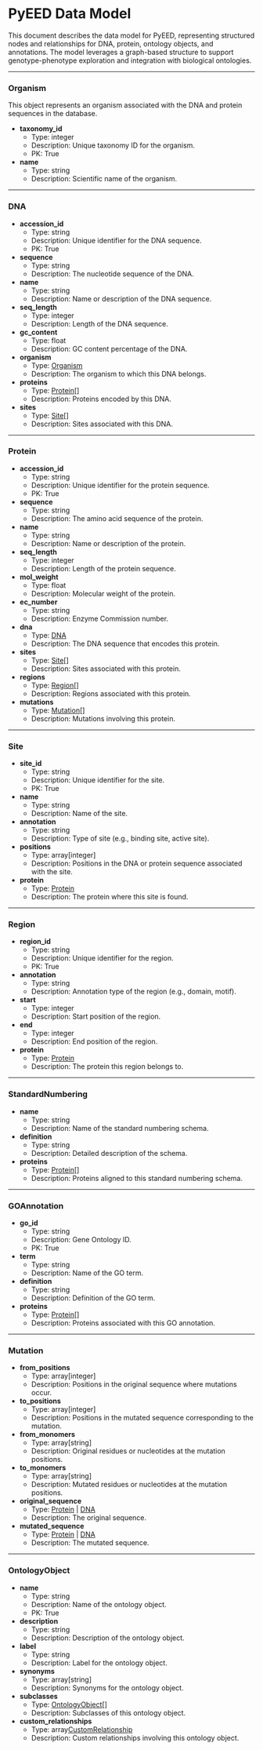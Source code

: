 # PyEED Data Model

This document describes the data model for PyEED, representing structured nodes and relationships for DNA, protein, ontology objects, and annotations. The model leverages a graph-based structure to support genotype-phenotype exploration and integration with biological ontologies.

---

### Organism

This object represents an organism associated with the DNA and protein sequences in the database.

- **taxonomy_id**
  - Type: integer
  - Description: Unique taxonomy ID for the organism.
  - PK: True
- **name**
  - Type: string
  - Description: Scientific name of the organism.

---

### DNA

- **accession_id**
  - Type: string
  - Description: Unique identifier for the DNA sequence.
  - PK: True
- **sequence**
  - Type: string
  - Description: The nucleotide sequence of the DNA.
- **name**
  - Type: string
  - Description: Name or description of the DNA sequence.
- **seq_length**
  - Type: integer
  - Description: Length of the DNA sequence.
- **gc_content**
  - Type: float
  - Description: GC content percentage of the DNA.
- **organism**
  - Type: [Organism](#organism)
  - Description: The organism to which this DNA belongs.
- **proteins**
  - Type: [Protein](#protein)[]
  - Description: Proteins encoded by this DNA.
- **sites**
  - Type: [Site](#site)[]
  - Description: Sites associated with this DNA.

---

### Protein

- **accession_id**
  - Type: string
  - Description: Unique identifier for the protein sequence.
  - PK: True
- **sequence**
  - Type: string
  - Description: The amino acid sequence of the protein.
- **name**
  - Type: string
  - Description: Name or description of the protein.
- **seq_length**
  - Type: integer
  - Description: Length of the protein sequence.
- **mol_weight**
  - Type: float
  - Description: Molecular weight of the protein.
- **ec_number**
  - Type: string
  - Description: Enzyme Commission number.
- **dna**
  - Type: [DNA](#dna)
  - Description: The DNA sequence that encodes this protein.
- **sites**
  - Type: [Site](#site)[]
  - Description: Sites associated with this protein.
- **regions**
  - Type: [Region](#region)[]
  - Description: Regions associated with this protein.
- **mutations**
  - Type: [Mutation](#mutation)[]
  - Description: Mutations involving this protein.

---

### Site

- **site_id**
  - Type: string
  - Description: Unique identifier for the site.
  - PK: True
- **name**
  - Type: string
  - Description: Name of the site.
- **annotation**
  - Type: string
  - Description: Type of site (e.g., binding site, active site).
- **positions**
  - Type: array[integer]
  - Description: Positions in the DNA or protein sequence associated with the site.
- **protein**
  - Type: [Protein](#protein)
  - Description: The protein where this site is found.

---

### Region

- **region_id**
  - Type: string
  - Description: Unique identifier for the region.
  - PK: True
- **annotation**
  - Type: string
  - Description: Annotation type of the region (e.g., domain, motif).
- **start**
  - Type: integer
  - Description: Start position of the region.
- **end**
  - Type: integer
  - Description: End position of the region.
- **protein**
  - Type: [Protein](#protein)
  - Description: The protein this region belongs to.

---

### StandardNumbering

- **name**
  - Type: string
  - Description: Name of the standard numbering schema.
- **definition**
  - Type: string
  - Description: Detailed description of the schema.
- **proteins**
  - Type: [Protein](#protein)[]
  - Description: Proteins aligned to this standard numbering schema.

---

### GOAnnotation

- **go_id**
  - Type: string
  - Description: Gene Ontology ID.
  - PK: True
- **term**
  - Type: string
  - Description: Name of the GO term.
- **definition**
  - Type: string
  - Description: Definition of the GO term.
- **proteins**
  - Type: [Protein](#protein)[]
  - Description: Proteins associated with this GO annotation.

---

### Mutation

- **from_positions**
  - Type: array[integer]
  - Description: Positions in the original sequence where mutations occur.
- **to_positions**
  - Type: array[integer]
  - Description: Positions in the mutated sequence corresponding to the mutation.
- **from_monomers**
  - Type: array[string]
  - Description: Original residues or nucleotides at the mutation positions.
- **to_monomers**
  - Type: array[string]
  - Description: Mutated residues or nucleotides at the mutation positions.
- **original_sequence**
  - Type: [Protein](#protein) | [DNA](#dna)
  - Description: The original sequence.
- **mutated_sequence**
  - Type: [Protein](#protein) | [DNA](#dna)
  - Description: The mutated sequence.

---

### OntologyObject

- **name**
  - Type: string
  - Description: Name of the ontology object.
  - PK: True
- **description**
  - Type: string
  - Description: Description of the ontology object.
- **label**
  - Type: string
  - Description: Label for the ontology object.
- **synonyms**
  - Type: array[string]
  - Description: Synonyms for the ontology object.
- **subclasses**
  - Type: [OntologyObject](#ontologyobject)[]
  - Description: Subclasses of this ontology object.
- **custom_relationships**
  - Type: array[CustomRelationship](#customrelationship)
  - Description: Custom relationships involving this ontology object.
